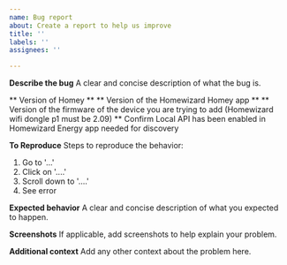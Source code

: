 ```yaml
---
name: Bug report
about: Create a report to help us improve
title: ''
labels: ''
assignees: ''

---
```


**Describe the bug**
A clear and concise description of what the bug is.

** Version of Homey **
** Version of the Homewizard Homey app **
** Version of the firmware of the device you are trying to add (Homewizard wifi dongle p1 must be 2.09)
** Confirm Local API has been enabled in Homewizard Energy app needed for discovery

**To Reproduce**
Steps to reproduce the behavior:
1. Go to '...'
2. Click on '....'
3. Scroll down to '....'
4. See error

**Expected behavior**
A clear and concise description of what you expected to happen.

**Screenshots**
If applicable, add screenshots to help explain your problem.

**Additional context**
Add any other context about the problem here.
